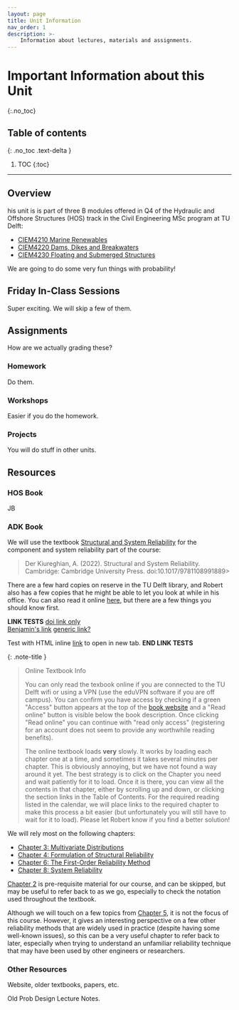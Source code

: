 ```yaml
---
layout: page
title: Unit Information
nav_order: 1
description: >-
    Information about lectures, materials and assignments.
---
```


# Important Information about this Unit
{:.no_toc}

## Table of contents
{: .no_toc .text-delta }

1. TOC
{:toc}

---

## Overview

his unit is is part of three B modules offered in Q4 of the Hydraulic and Offshore Structures (HOS) track in the Civil Engineering MSc program at TU Delft:
- [CIEM4210 Marine Renewables](https://studiegids.tudelft.nl/a101_displayCourse.do?course_id=63755)
- [CIEM4220 Dams, Dikes and Breakwaters](https://studiegids.tudelft.nl/a101_displayCourse.do?course_id=63756)
- [CIEM4230 Floating and Submerged Structures](https://studiegids.tudelft.nl/a101_displayCourse.do?course_id=63757)

We are going to do some very fun things with probability!

## Friday In-Class Sessions

Super exciting. We will skip a few of them.

## Assignments

How are we actually grading these?
### Homework

Do them.

### Workshops

Easier if you do the homework.

### Projects

You will do stuff in other units.
## Resources

### HOS Book

JB

### ADK Book

We will use the textbook [Structural and System Reliability](https://doi.org/10.1017/9781108991889) for the component and system reliability part of the course:

> Der Kiureghian, A. (2022). Structural and System Reliability. Cambridge: Cambridge University Press. doi:10.1017/9781108991889>

<!-- @book{der kiureghian_2022, place={Cambridge}, title={Structural and System Reliability}, DOI={10.1017/9781108991889}, publisher={Cambridge University Press}, author={Der Kiureghian, Armen}, year={2022}} -->

There are a few hard copies on reserve in the TU Delft library, and Robert also has a few copies that he might be able to let you look at while in his office. You can also read it online [here](https://doi.org/10.1017/9781108991889), but there are a few things you should know first.

**LINK TESTS**
<a href="https://doi.org/10.1017/9781108991889" target="_blank">doi link only</a>  
<a href="https://www-cambridge-org.tudelft.idm.oclc.org/highereducation/books/structural-and-system-reliability/7B7F299239AD41812A0C3E2E93B3CA57#overview" target="_blank">Benjamin's link</a>
<a href="https://www.cambridge.org/highereducation/books/structural-and-system-reliability/7B7F299239AD41812A0C3E2E93B3CA57" target="_blank">generic link?</a>  

Test with HTML inline <a href="https://www.cambridge.org/highereducation/books/structural-and-system-reliability/7B7F299239AD41812A0C3E2E93B3CA57" target="_blank">link</a> to open in new tab.
**END LINK TESTS**


{: .note-title }
> Online Textbook Info
>
> You can only read the texbook online if you are connected to the TU Delft wifi or using a VPN (use the eduVPN software if you are off campus). You can confirm you have access by checking if a green "Access" button appears at the top of the [book website](https://doi.org/10.1017/9781108991889) and a "Read online" button is visible below the book description. Once clicking "Read online" you can continue with "read only access" (registering for an account does not seem to provide any worthwhile reading benefits).
>
> The online textbook loads **very** slowly. It works by loading each chapter one at a time, and sometimes it takes several minutes per chapter. This is obviously annoying, but we have not found a way around it yet. The best strategy is to click on the Chapter you need and wait patiently for it to load. Once it is there, you can view all the contents in that chapter, either by scrolling up and down, or clicking the section links in the Table of Contents. For the required reading listed in the calendar, we will place links to the required chapter to make this process a bit easier (but unfortunately you will still have to wait for it to load). Please let Robert know if you find a better solution!

We will rely most on the following chapters:  
- [Chapter 3: Multivariate Distributions](https://ereader.cambridge.org/wr/viewer.html#book/b465a335-deca-4553-b09f-8989cf136370/doc10)  
- [Chapter 4: Formulation of Structural Reliability](https://ereader.cambridge.org/wr/viewer.html#book/b465a335-deca-4553-b09f-8989cf136370/doc11)  
- [Chapter 6: The First-Order Reliability Method](https://ereader.cambridge.org/wr/viewer.html#book/b465a335-deca-4553-b09f-8989cf136370/doc13)  
- [Chapter 8: System Reliability](https://ereader.cambridge.org/wr/viewer.html#book/b465a335-deca-4553-b09f-8989cf136370/doc15/pos_15.0)  

[Chapter 2](https://ereader.cambridge.org/wr/viewer.html#book/b465a335-deca-4553-b09f-8989cf136370/doc9) is pre-requisite material for our course, and can be skipped, but may be useful to refer back to as we go, especially to check the notation used throughout the textbook.

Although we will touch on a few topics from [Chapter 5](https://ereader.cambridge.org/wr/viewer.html#book/b465a335-deca-4553-b09f-8989cf136370/doc12), it is not the focus of this course. However, it gives an interesting perspective on a few other reliability methods that are widely used in practice (despite having some well-known issues), so this can be a very useful chapter to refer back to later, especially when trying to understand an unfamiliar reliability technique that may have been used by other engineers or researchers.

### Other Resources

Website, older textbooks, papers, etc.

Old Prob Design Lecture Notes.